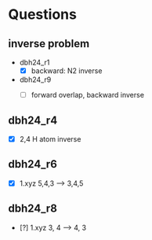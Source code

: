 # Questions 


## inverse problem

* dbh24_r1
    * [x] backward: N2 inverse
* dbh24_r9
    * [ ] forward overlap, backward inverse


## dbh24_r4

* [x] 2,4 H atom inverse

## dbh24_r6

* [x] 1.xyz 5,4,3 --> 3,4,5

## dbh24_r8

* [?] 1.xyz 3, 4 --> 4, 3
